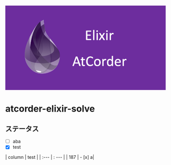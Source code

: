 ![](./background.png)

# atcorder-elixir-solve

## ステータス

- [ ] aba
- [x] test

| column | test |
| :--- | : --- |
| 187 | - [x] a|
